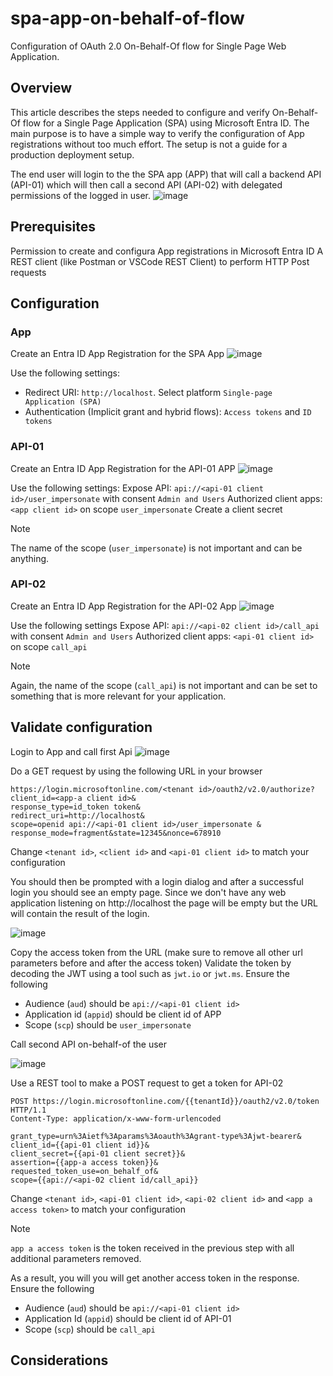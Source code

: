 # spa-app-on-behalf-of-flow
Configuration of OAuth 2.0 On-Behalf-Of flow for Single Page Web Application.

## Overview
This article describes the steps needed to configure and verify On-Behalf-Of flow for a Single Page Application (SPA) using Microsoft Entra ID.
The main purpose is to have a simple way to verify the configuration of App registrations without too much effort. The setup is not a guide for a production deployment setup.

The end user will login to the the SPA app (APP) that will call a backend API (API-01) which will then call a second API (API-02) with delegated permissions of the logged in user.
![image](https://github.com/pewill-msft/spa-app-on-behalf-of-flow/assets/105436708/63557a72-9fb4-4409-9734-c0796ceaef4d)

## Prerequisites
Permission to create and configura App registrations in Microsoft Entra ID
A REST client (like Postman or VSCode REST Client) to perform HTTP Post requests 

## Configuration

### App
Create an Entra ID App Registration for the SPA App
![image](https://github.com/pewill-msft/spa-app-on-behalf-of-flow/assets/105436708/ba8659bc-3fdc-414d-8fe0-276f15e86c9d)

Use the following settings:

- Redirect URI: `http://localhost`. Select platform `Single-page Application (SPA)`
- Authentication (Implicit grant and hybrid flows): `Access tokens` and `ID tokens`

### API-01
Create an Entra ID App Registration for the API-01 APP
![image](https://github.com/pewill-msft/spa-app-on-behalf-of-flow/assets/105436708/3328bc94-47b6-409c-b217-a5d4a10372d2)

Use the following settings:
Expose API: `api://<api-01 client id>/user_impersonate` with consent `Admin and Users`
Authorized client apps: `<app client id>` on scope `user_impersonate`
Create a client secret

> [!NOTE]  
> The name of the scope (`user_impersonate`) is not important and can be anything.



### API-02
Create an Entra ID App Registration for the API-02 App
![image](https://github.com/pewill-msft/spa-app-on-behalf-of-flow/assets/105436708/1bf0590e-3b8f-42a7-94f4-7524277488bc)

Use the following settings
Expose API: `api://<api-02 client id>/call_api` with consent `Admin and Users`
Authorized client apps: `<api-01 client id>` on scope `call_api`

> [!NOTE]  
> Again, the name of the scope (`call_api`) is not important and can be set to something that is more relevant for your application.

## Validate configuration
Login to App and call first Api
![image](https://github.com/pewill-msft/spa-app-on-behalf-of-flow/assets/105436708/3aa8cc2c-2a17-4705-b524-60bd3af39010)

Do a GET request by using the following URL in your browser
```
https://login.microsoftonline.com/<tenant id>/oauth2/v2.0/authorize?
client_id=<app-a client id>&
response_type=id_token token&
redirect_uri=http://localhost&
scope=openid api://<api-01 client id>/user_impersonate &
response_mode=fragment&state=12345&nonce=678910
```
Change `<tenant id>`, `<client id>` and `<api-01 client id>` to match your configuration

You should then be prompted with a login dialog and after a successful login you should see an empty page. Since we don't have any web application listening on http://localhost the page will be empty but the URL will contain the result of the login. 

![image](https://github.com/pewill-msft/spa-app-on-behalf-of-flow/assets/105436708/28b4d3b8-9d2e-4bd7-870e-c46f29c37631)

Copy the access token from the URL (make sure to remove all other url parameters before and after the access token)
Validate the token by decoding the JWT using a tool such as `jwt.io` or `jwt.ms`.
Ensure the following
- Audience (`aud`) should be `api://<api-01 client id>`
- Application id (`appid`) should be client id of APP
- Scope (`scp`) should be `user_impersonate`

Call second API on-behalf-of the user

![image](https://github.com/pewill-msft/spa-app-on-behalf-of-flow/assets/105436708/e9d76ffa-279b-43a5-aeb8-7d7df013b69f)

Use a REST tool to make a POST request to get a token for API-02
```
POST https://login.microsoftonline.com/{{tenantId}}/oauth2/v2.0/token HTTP/1.1
Content-Type: application/x-www-form-urlencoded

grant_type=urn%3Aietf%3Aparams%3Aoauth%3Agrant-type%3Ajwt-bearer&
client_id={{api-01 client id}}&
client_secret={{api-01 client secret}}&
assertion={{app-a access token}}&
requested_token_use=on_behalf_of&
scope={{api://<api-02 client id/call_api}}
```
Change `<tenant id>`, `<api-01 client id>`, `<api-02 client id>` and `<app a access token>` to match your configuration

> [!NOTE]  
> `app a access token` is the token received in the previous step with all additional parameters removed.

As a result, you will you will get another access token in the response.
Ensure the following
- Audience (`aud`) should be `api://<api-01 client id>`
- Application Id (`appid`) should be client id of API-01
- Scope (`scp`) should be `call_api`

## Considerations

  

